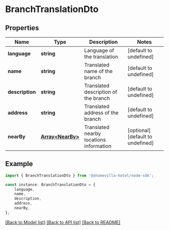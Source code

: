 # BranchTranslationDto


## Properties

Name | Type | Description | Notes
------------ | ------------- | ------------- | -------------
**language** | **string** | Language of the translation | [default to undefined]
**name** | **string** | Translated name of the branch | [default to undefined]
**description** | **string** | Translated description of the branch | [default to undefined]
**address** | **string** | Translated address of the branch | [default to undefined]
**nearBy** | [**Array&lt;NearBy&gt;**](NearBy.md) | Translated nearby locations information | [optional] [default to undefined]

## Example

```typescript
import { BranchTranslationDto } from '@ahomevilla-hotel/node-sdk';

const instance: BranchTranslationDto = {
    language,
    name,
    description,
    address,
    nearBy,
};
```

[[Back to Model list]](../README.md#documentation-for-models) [[Back to API list]](../README.md#documentation-for-api-endpoints) [[Back to README]](../README.md)

